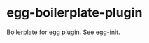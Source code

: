 # egg-boilerplate-plugin

Boilerplate for egg plugin. See [egg-init](https://github.com/eggjs/egg-init).
